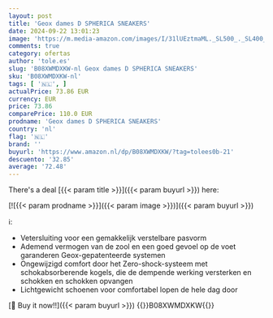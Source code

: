 ```yaml
---
layout: post
title: 'Geox dames D SPHERICA SNEAKERS'
date: 2024-09-22 13:01:23
image: 'https://m.media-amazon.com/images/I/31lUEztmaML._SL500_._SL400_.jpg'
comments: true
category: ofertas
author: 'tole.es'
slug: 'B08XWMDXKW-nl Geox dames D SPHERICA SNEAKERS'
sku: 'B08XWMDXKW-nl'
tags: [ '🇳🇱', ]
actualPrice: 73.86 EUR
currency: EUR
price: 73.86
comparePrice: 110.0 EUR
prodname: 'Geox dames D SPHERICA SNEAKERS'
country: 'nl'
flag: '🇳🇱'
brand: ''
buyurl: 'https://www.amazon.nl/dp/B08XWMDXKW/?tag=tolees0b-21'
descuento: '32.85'
average: '72.48'
---
```


There's a deal [{{< param title >}}]({{< param buyurl >}})  here:

[![{{< param prodname >}}]({{< param image >}})]({{< param buyurl >}})

ℹ️:

- Vetersluiting voor een gemakkelijk verstelbare pasvorm
- Ademend vermogen van de zool en een goed gevoel op de voet garanderen Geox-gepatenteerde systemen
- Ongewijzigd comfort door het Zero-shock-systeem met schokabsorberende kogels, die de dempende werking versterken en schokken en schokken opvangen
- Lichtgewicht schoenen voor comfortabel lopen de hele dag door

[🛒 Buy it now!!]({{< param buyurl >}})
{{<world>}}B08XWMDXKW{{</world>}}
